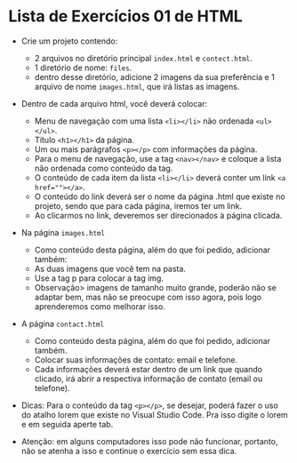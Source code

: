 # Lista de Exercícios 01 de HTML

- Crie um projeto contendo:
  - 2 arquivos no diretório principal `index.html` e `contect.html`.
  - 1 diretório de nome: `files`.
  - dentro desse diretório, adicione 2 imagens da sua preferência e 1 arquivo de nome `images.html`, que irá listas as imagens.

- Dentro de cada arquivo html, você deverá colocar:
  - Menu de navegação com uma lista `<li></li>` não ordenada `<ul></ul>`.
  - Título `<h1></h1>` da página.
  - Um ou mais parágrafos `<p></p>` com informações da página.
  - Para o menu de navegação, use a tag `<nav></nav>` e coloque a lista não ordenada como conteúdo da tag.
  - O conteúdo de cada item da lista `<li></li>` deverá conter um link `<a href=""></a>`.
  - O conteúdo do link deverá ser o nome da página .html que existe no projeto, sendo que para cada página, iremos ter um link.
  - Ao clicarmos no link, deveremos ser direcionados à página clicada.
  
- Na página `images.html`
  - Como conteúdo desta página, além do que foi pedido, adicionar também:
  - As duas imagens que você tem na pasta.
  - Use a tag p para colocar a tag img.
  - Observação> imagens de tamanho muito grande, poderão não se adaptar bem, mas não se preocupe com isso agora, pois logo aprenderemos como melhorar isso.

- A página `contact.html`
  - Como conteúdo desta página, além do que foi pedido, adicionar também.
  - Colocar suas informações de contato: email e telefone.
  - Cada informações deverá estar dentro de um link que quando clicado, irá abrir a respectiva informação de contato (email ou telefone).

- Dicas: Para o conteúdo da tag `<p></p>`, se desejar, poderá fazer o uso do atalho lorem que existe no Visual Studio Code. Pra isso digite o lorem e em seguida aperte tab.
- Atenção: em alguns computadores isso pode não funcionar, portanto, não se atenha a isso e continue o exercício sem essa dica.
